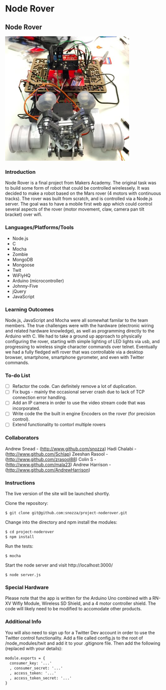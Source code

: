 Node Rover
========================

## Node Rover

![alt tag](public/tars2.jpg)


### Introduction

Node Rover is a final project from Makers Academy. The original task was to build some form of robot that could be controlled wirelessely. It was decided to make a robot based on the Mars rover (4 motors with continuous tracks). The rover was built from scratch, and is controlled via a Node.js server. The goal was to have a mobile first web app which could control several aspects of the rover (motor movement, claw, camera pan tilt bracket) over wifi.

### Languages/Platforms/Tools

* Node.js
* C
* Mocha
* Zombie
* MongoDB
* Mongoose
* Twit
* WiFlyHQ
* Arduino (microcontroller)
* Johnny-Five
* jQuery
* JavaScript

### Learning Outcomes

Node.js, JavaScript and Mocha were all somewhat familar to the team members. The true challenges were with the hardware (electronic wiring and related hardware knowledge), as well as programming directly to the Arduino with C. We had to take a ground up approach to physically configuring the rover, starting with simple lighting of LED lights via usb, and progressing to wireless single character commands over telnet. Eventually we had a fully fledged wifi rover that was controllable via a desktop browser, smartphone, smartphone gyrometer, and even with Twitter commands.


### To-do List
- [ ] Refactor the code. Can definitely remove a lot of duplication.
- [ ] Fix bugs - mainly the occasional server crash due to lack of TCP connection error handling.
- [ ] Add an IP camera in order to use the video stream code that was incorporated.
- [ ] Write code the the built in engine Encoders on the rover (for precision control).
- [ ] Extend functionality to contorl multiple rovers

### Collaborators
Andrew Snead - (http://www.github.com/snozza)
Hadi Chalabi - (http://www.github.com/Schlap)
Zeeshan Rasool - (http://www.github.com/zrasool88)
Colin S - (http://www.github.com/mala23)
Andrew Harrison - (http://www.github.com/AndrewHarrison)

### Instructions

The live version of the site will be launched shortly.

Clone the repository:

```
$ git clone git@github.com:snozza/project-noderover.git
```

Change into the directory and npm install the modules:

```
$ cd project-noderover
$ npm install
```

Run the tests: 

```
$ mocha
```

Start the node server and visit http://localhost:3000/ 

```
$ node server.js

```

### Special Hardware

Please note that the app is written for the Arduino Uno combined with a RN-XV Wifly Module, Wireless SD Shield, and a 4 motor controller shield. The code will likely need to be modified to accomodate other products.

### Additional Info

You will also need to sign up for a Twitter Dev account in order to use the Twitter control functionality. Add a file called config.js to the root of /node_modules/twit and add it to your .gitignore file. Then add the following (replaced with your details):

```
module.exports = {
  consumer_key: '...'
  , consumer_secret: '...'
  , access_token: '...'
  , access_token_secret: '...'
}

```

